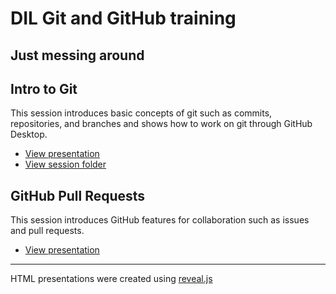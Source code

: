 # DIL Git and GitHub training

## Just messing around

## Intro to Git

This session introduces basic concepts of git such as commits, repositories, and branches and shows how to work on git through GitHub Desktop. 

- [View presentation](https://raw.githack.com/booth-rp-workshop-fall23/git/main/presentations/intro-to-git.html)
- [View session folder](https://github.com/booth-rp-workshop-fall23/git/tree/main/lyrics)

## GitHub Pull Requests

This session introduces GitHub features for collaboration such as issues and pull requests.

- [View presentation](https://raw.githack.com/booth-rp-workshop-fall23/git/main/presentations/pull-request.html)

---

HTML presentations were created using [reveal.js](https://github.com/hakimel/reveal.js/)
